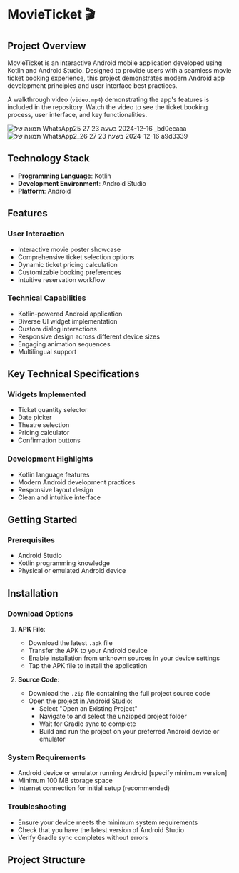 # MovieTicket 🎬

## Project Overview

MovieTicket is an interactive Android mobile application developed using Kotlin and Android Studio. Designed to provide users with a seamless movie ticket booking experience, this project demonstrates modern Android app development principles and user interface best practices.

A walkthrough video (`video.mp4`) demonstrating the app's features is included in the repository. Watch the video to see the ticket booking process, user interface, and key functionalities.

![תמונה של WhatsApp‏ 2024-12-16 בשעה 23 27 25_bd0ecaaa](https://github.com/user-attachments/assets/b2e9841c-a758-4b08-adb6-d45064c4c3dd)
![תמונה של WhatsApp‏ 2024-12-16 בשעה 23 27 26_2a9d3339](https://github.com/user-attachments/assets/cb5c905d-3f8a-4a5c-9474-3b44d45fbe5e)

## Technology Stack

- **Programming Language**: Kotlin
- **Development Environment**: Android Studio
- **Platform**: Android

## Features

### User Interaction
- Interactive movie poster showcase
- Comprehensive ticket selection options
- Dynamic ticket pricing calculation
- Customizable booking preferences
- Intuitive reservation workflow

### Technical Capabilities
- Kotlin-powered Android application
- Diverse UI widget implementation
- Custom dialog interactions
- Responsive design across different device sizes
- Engaging animation sequences
- Multilingual support

## Key Technical Specifications

### Widgets Implemented
- Ticket quantity selector
- Date picker
- Theatre selection
- Pricing calculator
- Confirmation buttons

### Development Highlights
- Kotlin language features
- Modern Android development practices
- Responsive layout design
- Clean and intuitive interface

## Getting Started

### Prerequisites
- Android Studio
- Kotlin programming knowledge
- Physical or emulated Android device

## Installation

### Download Options
1. **APK File**: 
   - Download the latest `.apk` file
   - Transfer the APK to your Android device
   - Enable installation from unknown sources in your device settings
   - Tap the APK file to install the application

2. **Source Code**:
   - Download the `.zip` file containing the full project source code
   - Open the project in Android Studio:
     * Select "Open an Existing Project"
     * Navigate to and select the unzipped project folder
     * Wait for Gradle sync to complete
     * Build and run the project on your preferred Android device or emulator

### System Requirements
- Android device or emulator running Android [specify minimum version]
- Minimum 100 MB storage space
- Internet connection for initial setup (recommended)

### Troubleshooting
- Ensure your device meets the minimum system requirements
- Check that you have the latest version of Android Studio
- Verify Gradle sync completes without errors

## Project Structure
